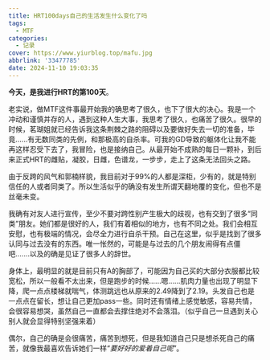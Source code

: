 ```yaml
---
title: HRT100days自己的生活发生什么变化了吗
tags:
  - MTF
categories:
  - 记录
cover: https://www.yiurblog.top/mafu.jpg
abbrlink: '33477785'
date: 2024-11-10 19:03:35
---
```


**今天，是我进行HRT的第100天**。

老实说，做MTF这件事最开始我的确思考了很久，也下了很大的决心。我是一个冲动和谨慎并存的人，遇到这种人生大事，我思考了很久，也痛苦了很久。很早的时候，茗瑚姐就已经告诉我这条荆棘之路的阻碍以及要做好失去一切的准备，毕竟......有无数同类的先例，和那极高的自杀率。可我的GD导致的躯体化让我不能再这样忍受下去了，我冒险，也是接纳自己。从最开始不成熟的每日一颗补，到后来正式HRT的雌贴，凝胶，日雌，色谱龙，一步步，走上了这条无法回头之路。

由于反跨的风气和郭楠样貌，我目前对于99%的人都是深柜，少有的，就是特别信任的人或者同类了。所以生活似乎的确没有发生所谓天翻地覆的变化，但也不是丝毫未变。

我确有对友人进行宣传，至少不要对跨性别产生极大的歧视，也有交到了很多“同类”朋友。她们都是很好的人，我们有着相似的地方，也有不同之处。我们会相互安慰，也有极端的情况，会尽全力进行自杀干预。自己在这里，似乎是找到了很多认同与过去没有的东西。唯一怅然的，可能是与过去的几个朋友闹得有点僵吧.......以及的确是见证了很多人的辞世。

身体上，最明显的就是目前只有A的胸部了，可能因为自己买的大部分衣服都比较宽松，所以一般看不太出来，但是跑步的时候......嗯......肌肉力量也出现了明显下降，爬一点点楼梯就喘气，体测跳远也从原来的2.49降到了2.19。头发自己也是一点点在留长，想让自己更加pass一些。同时还有情绪上感觉敏感，容易共情，会很容易想哭，虽然自己一直都会去撑住绝对不会落泪。（似乎自己一旦遇到关心别人就会显得特别坚强来着）

偶尔，自己的确是会很痛苦，痛苦到想死，但是我知道自己只是想杀死自己的痛苦，就像我最喜欢告诉她们一样“*要好好的爱着自己呢*”。
